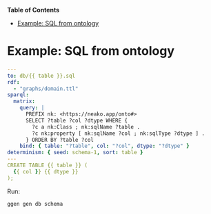 <!-- START doctoc generated TOC please keep comment here to allow auto update -->
<!-- DON'T EDIT THIS SECTION, INSTEAD RE-RUN doctoc TO UPDATE -->
**Table of Contents**

- [Example: SQL from ontology](#example-sql-from-ontology)

<!-- END doctoc generated TOC please keep comment here to allow auto update -->

# Example: SQL from ontology

```yaml
---
to: db/{{ table }}.sql
rdf:
  - "graphs/domain.ttl"
sparql:
  matrix:
    query: |
      PREFIX nk: <https://neako.app/onto#>
      SELECT ?table ?col ?dtype WHERE {
        ?c a nk:Class ; nk:sqlName ?table .
        ?c nk:property [ nk:sqlName ?col ; nk:sqlType ?dtype ] .
      } ORDER BY ?table ?col
    bind: { table: "?table", col: "?col", dtype: "?dtype" }
determinism: { seed: schema-1, sort: table }
---
CREATE TABLE {{ table }} (
  {{ col }} {{ dtype }}
);
```

Run:

```bash
ggen gen db schema
```
